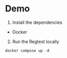 # Demo
1. Install the dependencies

* Docker

2. Run the Regtest locally

```aiignore
docker compose up -d
```
